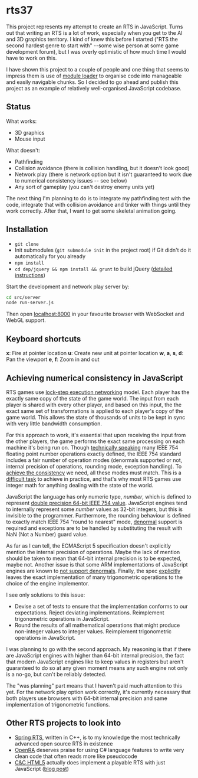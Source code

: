 # rts37 #

This project represents my attempt to create an RTS in JavaScript. Turns out that writing an RTS is a lot of work, especially when you get to the AI and 3D graphics territory. I kind of knew this before I started ("RTS the second hardest genre to start with" --some wise person at some game development forum), but I was overly optimistic of how much time I would have to work on this.

I have shown this project to a couple of people and one thing that seems to impress them is use of [module loader](http://requirejs.org/) to organise code into manageable and easily navigable chunks. So I decided to go ahead and publish this project as an example of relatively well-organised JavaScript codebase.

## Status ##

What works:

*   3D graphics
*   Mouse input

What doesn't:

*   Pathfinding
*   Collision avoidance (there is collision handling, but it doesn't look good)
*   Network play (there is network option but it isn't guaranteed to work due to numerical consistency issues -- see below)
*   Any sort of gameplay (you can't destroy enemy units yet)

The next thing I'm planning to do is to integrate my pathfinding test with the code, integrate that with collision avoidance and tinker with things until they work correctly. After that, I want to get some skeletal animation going.

## Installation ##

*   `git clone`
*   Init submodules (`git submodule init` in the project root) if Git didn't do it automatically for you already
*   `npm install`
*   `cd dep/jquery && npm install && grunt` to build jQuery ([detailed instructions](https://github.com/jquery/jquery#how-to-build-your-own-jquery))

Start the development and network play server by:

```bash
cd src/server
node run-server.js
```

Then open [localhost:8000](http://localhost:8000/) in your favourite browser with WebSocket and WebGL support.

## Keyboard shortcuts ##

**x**: Fire at pointer location
**u**: Create new unit at pointer location
**w**, **a**, **s**, **d**: Pan the viewport
**e**, **f**: Zoom in and out

## Achieving numerical consistency in JavaScript ##

RTS games use [lock-step execution networking](http://www.gamasutra.com/view/feature/3094/1500_archers_on_a_288_network_.php) model. Each player has the exactly same copy of the state of the game world. The input from each player is shared with every other player, and based on this input, the the exact same set of transformations is applied to each player's copy of the game world. This allows the state of thousands of units to be kept in sync with very little bandwidth consumption.

For this approach to work, it's essential that upon receiving the input from the other players, the game performs the exact same processing on each machine it's being run on. Though [technically speaking](http://docs.oracle.com/cd/E19957-01/806-3568/ncg_goldberg.html) many IEEE 754 floating point number operations exactly defined, the IEEE 754 standard includes a fair number of operation modes (denormals supported or not, internal precision of operations, rounding mode, exception handling). To [achieve the consistency](http://www.yosefk.com/blog/consistency-how-to-defeat-the-purpose-of-ieee-floating-point.html) we need, all these modes must match. This is a [difficult task](http://hal.archives-ouvertes.fr/hal-00128124/en/) to achieve in practice, and that's why most RTS games use integer math for anything dealing with the state of the world.

JavaScript the language has only numeric type, *number*, which is defined to represent [double precision 64-bit IEEE 754 value](http://es5.github.com/#x8.5). JavaScript engines tend to internally represent some *number* values as 32-bit integers, but this is invisible to the programmer. Furthermore, the rounding behaviour is defined to exactly match IEEE 754 "round to nearest" mode, [denormal](http://en.wikipedia.org/wiki/Denormal_number) support is required and exceptions are to be handled by substituting the result with NaN (Not a Number) guard value.

As far as I can tell, the ECMAScript 5 specification doesn't explicitly mention the internal precision of operations. Maybe the lack of mention should be taken to mean that 64-bit internal precision is to be expected, maybe not. Another issue is that some ARM implementations of JavaScript engines are known to [not support denormals](https://mail.mozilla.org/pipermail/es-discuss/2012-May/022644.html). Finally, the spec [explicitly](http://es5.github.com/#x15.8.2) leaves the exact implementation of many trigonometric operations to the choice of the engine implementor.

I see only solutions to this issue:

*   Devise a set of tests to ensure that the implementation conforms to our expectations. Reject deviating implementations. Reimplement trigonometric operations in JavaScript.
*   Round the results of all mathematical operations that might produce non-integer values to integer values. Reimplement trigonometric operations in JavaScript.

I was planning to go with the second approach. My reasoning is that if there are JavaScript engines with higher than 64-bit internal precision, the fact that modern JavaScript engines like to keep values in registers but aren't guaranteed to do so at any given moment means any such engine not only is a no-go, but can't be reliably detected.

The "was planning" part means that I haven't paid much attention to this yet. For the network play option work correctly, it's currently necessary that both players use browsers with 64-bit internal precision and same implementation of trigonometric functions.

## Other RTS projects to look into ##

*   [Spring RTS](http://springrts.com/), written in C++, is to my knowledge the most technically advanced open source RTS in existence
*   [OpenRA](http://openra.res0l.net/) deserves praise for using C# language features to write very clean code that often reads more like pseudocode
*   [C&C HTML5](http://www.adityaravishankar.com/projects/games/command-and-conquer/) actually does implement a playable RTS with just JavaScript ([blog post](http://www.adityaravishankar.com/2011/11/command-and-conquer-programming-an-rts-game-in-html5-and-javascript/))